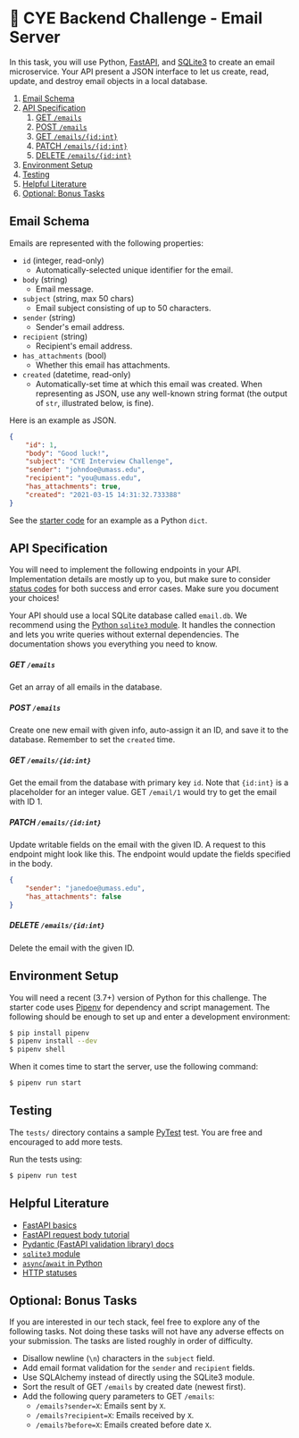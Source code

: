 # 📧 CYE Backend Challenge - Email Server

In this task, you will use Python, [FastAPI], and [SQLite3] to create an email
microservice. Your API present a JSON interface to let us create, read,
update, and destroy email objects in a local database.

<!-- MarkdownTOC autolink="true" style="ordered" -->

1. [Email Schema](#email-schema)
1. [API Specification](#api-specification)
    1. [GET `/emails`](#get-emails)
    1. [POST `/emails`](#post-emails)
    1. [GET `/emails/{id:int}`](#get-emailsidint)
    1. [PATCH `/emails/{id:int}`](#patch-emailsidint)
    1. [DELETE `/emails/{id:int}`](#delete-emailsidint)
1. [Environment Setup](#environment-setup)
1. [Testing](#testing)
1. [Helpful Literature](#helpful-literature)
1. [Optional: Bonus Tasks](#optional-bonus-tasks)

<!-- /MarkdownTOC -->

## Email Schema

Emails are represented with the following properties:

- `id` (integer, read-only)
    - Automatically-selected unique identifier for the email.
- `body` (string)
    - Email message.
- `subject` (string, max 50 chars)
    - Email subject consisting of up to 50 characters.
- `sender` (string)
    - Sender's email address.
- `recipient` (string)
    - Recipient's email address.
- `has_attachments` (bool)
    - Whether this email has attachments.
- `created` (datetime, read-only)
    - Automatically-set time at which this email was created. When
      representing as JSON, use any well-known string format (the output of
      `str`, illustrated below, is fine).

Here is an example as JSON.

```json
{
    "id": 1,
    "body": "Good luck!",
    "subject": "CYE Interview Challenge",
    "sender": "johndoe@umass.edu",
    "recipient": "you@umass.edu",
    "has_attachments": true,
    "created": "2021-03-15 14:31:32.733388"
}
```

See the [starter code](./main.py) for an example as a Python `dict`.

## API Specification

You will need to implement the following endpoints in your API. Implementation
details are mostly up to you, but make sure to consider [status codes] for
both success and error cases. Make sure you document your choices!

Your API should use a local SQLite database called `email.db`. We
recommend using the [Python `sqlite3` module][sqlite3]. It handles the
connection and lets you write queries without external dependencies. The
documentation shows you everything you need to know.

##### GET `/emails`

Get an array of all emails in the database.

##### POST `/emails`

Create one new email with given info, auto-assign it an ID, and save it to the
database. Remember to set the `created` time.

##### GET `/emails/{id:int}`

Get the email from the database with primary key `id`. Note that `{id:int}` is
a placeholder for an integer value. GET `/email/1` would try to get the email
with ID 1.

##### PATCH `/emails/{id:int}`

Update writable fields on the email with the given ID. A request to this
endpoint might look like this. The endpoint would update the fields specified
in the body.

```json
{
    "sender": "janedoe@umass.edu",
    "has_attachments": false
}
```

##### DELETE `/emails/{id:int}`

Delete the email with the given ID.

## Environment Setup

You will need a recent (3.7+) version of Python for this challenge. The
starter code uses [Pipenv] for dependency and script management. The following
should be enough to set up and enter a development environment:

```sh
$ pip install pipenv
$ pipenv install --dev
$ pipenv shell
```

When it comes time to start the server, use the following command:

```sh
$ pipenv run start
```

## Testing

The `tests/` directory contains a sample [PyTest] test. You are free and
encouraged to add more tests.

Run the tests using:

```sh
$ pipenv run test
```

## Helpful Literature

- [FastAPI basics](https://fastapi.tiangolo.com/tutorial/first-steps/)
- [FastAPI request body tutorial](https://fastapi.tiangolo.com/tutorial/body/)
- [Pydantic (FastAPI validation library) docs][pydantic]
- [`sqlite3` module][sqlite3]
- [`async`/`await` in Python][async]
- [HTTP statuses][status codes]

## Optional: Bonus Tasks

If you are interested in our tech stack, feel free to explore any of the
following tasks. Not doing these tasks will not have any adverse effects on
your submission. The tasks are listed roughly in order of difficulty.

- Disallow newline (`\n`) characters in the `subject` field.
- Add email format validation for the `sender` and `recipient` fields.
- Use SQLAlchemy instead of directly using the SQLite3 module.
- Sort the result of GET `/emails` by created date (newest first).
- Add the following query parameters to GET `/emails`:
    - `/emails?sender=X`: Emails sent by `X`.
    - `/emails?recipient=X`: Emails received by `X`.
    - `/emails?before=X`: Emails created before date `X`.

[async]: https://fastapi.tiangolo.com/async/#in-a-hurry
[fastapi]: https://pypi.org/project/fastapi/
[pydantic]: https://pydantic-docs.helpmanual.io/
[status codes]: https://httpstatuses.com/
[pipenv]: https://pipenv.pypa.io/en/latest/
[pytest]: https://docs.pytest.org/en/stable/
[sqlite3]: https://docs.python.org/3/library/sqlite3.html
